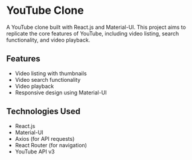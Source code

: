 # YouTube Clone

A YouTube clone built with React.js and Material-UI. This project aims to replicate the core features of YouTube, including video listing, search functionality, and video playback.

## Features

- Video listing with thumbnails
- Video search functionality
- Video playback
- Responsive design using Material-UI

## Technologies Used

- React.js
- Material-UI
- Axios (for API requests)
- React Router (for navigation)
- YouTube API v3

